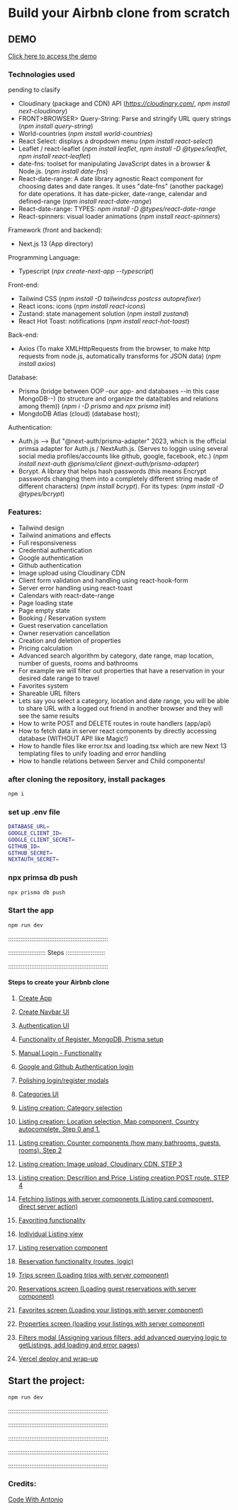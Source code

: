 # Build your Airbnb clone from scratch

## DEMO

[Click here to access the demo](https://fullstack-apartment-rental-project-for-learning.vercel.app/)

### Technologies used

pending to clasify

-   Cloudinary (package and CDN) API (_https://cloudinary.com/_, _npm install next-cloudinary_)
-   FRONT>BROWSER> Query-String: Parse and stringify URL query strings (_npm install query-string_)
-   World-countries (_npm install world-countries_)
-   React Select: displays a dropdown menu (_npm install react-select_)
-   Leaflet / react-leaflet (_npm install leaflet_, _npm install -D @types/leaflet_, _npm install react-leaflet_)
-   date-fns: toolset for manipulating JavaScript dates in a browser & Node.js. (_npm install date-fns_)
-   React-date-range: A date library agnostic React component for choosing dates and date ranges. It uses "date-fns" (another package) for date operations. It has date-picker, date-range, calendar and defined-range (_npm install react-date-range_)
-   React-date-range: TYPES: _npm install -D @types/react-date-range_
-   React-spinners: visual loader animations (_npm install react-spinners_)

Framework (front and backend):

-   Next.js 13 (App directory)

Programming Language:

-   Typescript (_npx create-next-app --typescript_)

Front-end:

-   Tailwind CSS (_npm install -D tailwindcss postcss autoprefixer_)
-   React icons: icons (_npm install react-icons_)
-   Zustand: state management solution (_npm install zustand_)
-   React Hot Toast: notifications (_npm install react-hot-toast_)

Back-end:

-   Axios (To make XMLHttpRequests from the browser, to make http requests from node.js, automatically transforms for JSON data) (_npm install axios_)

Database:

-   Prisma (bridge between OOP -our app- and databases --in this case MongoDB--) (to structure and organize the data(tables and relations among them)) (_npm i -D prisma_ and _npx prisma init_)
-   MongdoDB Atlas (cloud) (database host);

Authentication:

-   Auth.js --> But "@next-auth/prisma-adapter" 2023, which is the official primsa adapter for Auth.js / NextAuth.js. (Serves to loggin using several social media profiles/accounts like github, google, facebook, etc.) (_npm install next-auth @prisma/client @next-auth/prisma-adapter_)
-   Bcrypt. A library that helps hash passwords (this means Encrypt passwords changing them into a completely different string made of different characters) (_npm install bcrypt_). For its types: (_npm install -D @types/bcrypt_)

### Features:

-   Tailwind design
-   Tailwind animations and effects
-   Full responsiveness
-   Credential authentication
-   Google authentication
-   Github authentication
-   Image upload using Cloudinary CDN
-   Client form validation and handling using react-hook-form
-   Server error handling using react-toast
-   Calendars with react-date-range
-   Page loading state
-   Page empty state
-   Booking / Reservation system
-   Guest reservation cancellation
-   Owner reservation cancellation
-   Creation and deletion of properties
-   Pricing calculation
-   Advanced search algorithm by category, date range, map location, number of guests, rooms and bathrooms
-   For example we will filter out properties that have a reservation in your desired date range to travel
-   Favorites system
-   Shareable URL filters
-   Lets say you select a category, location and date range, you will be able to share URL with a logged out friend in another browser and they will see the same results
-   How to write POST and DELETE routes in route handlers (app/api)
-   How to fetch data in server react components by directly accessing database (WITHOUT API! like Magic!)
-   How to handle files like error.tsx and loading.tsx which are new Next 13 templating files to unify loading and error handling
-   How to handle relations between Server and Child components!

### after cloning the repository, install packages

```sh
npm i
```

### set up .env file

```sh
DATABASE_URL=
GOOGLE_CLIENT_ID=
GOOGLE_CLIENT_SECRET=
GITHUB_ID=
GITHUB_SECRET=
NEXTAUTH_SECRET=
```

### npx primsa db push

```sh
npx prisma db push
```

### Start the app

```sh
npm run dev
```

::::::::::::::::::::::::::::::::::::::::::::::::::::::::

::::::::::::::::::::: Steps ::::::::::::::::::::::

::::::::::::::::::::::::::::::::::::::::::::::::::::::::

#### Steps to create your Airbnb clone

1. [Create App](https://github.com/rubenarturopj/airbnb_clone_001/blob/main/Steps_INSTRUCCIONS_ReadMe_Files/Step01-CreateApp.md)

2. [Create Navbar UI](https://github.com/rubenarturopj/airbnb_clone_001/blob/main/Steps_INSTRUCCIONS_ReadMe_Files/Step02-Create-Navbar.md)

3. [Authentication UI](https://github.com/rubenarturopj/airbnb_clone_001/blob/main/Steps_INSTRUCCIONS_ReadMe_Files/Step03-Authentication-UI.md)

4. [Functionality of Register, MongoDB, Prisma setup](https://github.com/rubenarturopj/airbnb_clone_001/blob/main/Steps_INSTRUCCIONS_ReadMe_Files/Step04-Functionality-Register-MongoDB-Prisma.md)

5. [Manual Login - Functionality](https://github.com/rubenarturopj/airbnb_clone_001/blob/main/Steps_INSTRUCCIONS_ReadMe_Files/Step05-Manual-login-functionality.md)

6. [Google and Github Authentication login](https://github.com/rubenarturopj/airbnb_clone_001/blob/main/Steps_INSTRUCCIONS_ReadMe_Files/Step06-Google-Github-Authentication.md)

7. [Polishing login/register modals](https://github.com/rubenarturopj/airbnb_clone_001/blob/main/Steps_INSTRUCCIONS_ReadMe_Files/Step07-Polishing-login-register-modal.md)

8. [Categories UI](https://github.com/rubenarturopj/airbnb_clone_001/blob/main/Steps_INSTRUCCIONS_ReadMe_Files/Step08-Categories-UI.md)

9. [Listing creation: Category selection](https://github.com/rubenarturopj/airbnb_clone_001/blob/main/Steps_INSTRUCCIONS_ReadMe_Files/Step09-Listing-creation-category-selection.md)

10. [Listing creation: Location selection, Map component, Country autocomplete. Step 0 and 1.](https://github.com/rubenarturopj/airbnb_clone_001/blob/main/Steps_INSTRUCCIONS_ReadMe_Files/Step10-listing-creation-location-map-country.md)

11. [Listing creation: Counter components (how many bathrooms, guests, rooms). Step 2](https://github.com/rubenarturopj/airbnb_clone_001/blob/main/Steps_INSTRUCCIONS_ReadMe_Files/Step11-listing-creation-counter-components.md)

12. [Listing creation: Image upload, Cloudinary CDN. STEP 3](https://github.com/rubenarturopj/airbnb_clone_001/blob/main/Steps_INSTRUCCIONS_ReadMe_Files/Step12-listing-creation-image-upload-cloudinary.md)

13. [Listing creation: Descrition and Price, Listing creation POST route. STEP 4](https://github.com/rubenarturopj/airbnb_clone_001/blob/main/Steps_INSTRUCCIONS_ReadMe_Files/Step13-Listing-creation-description-price.md)

14. [Fetching listings with server components (Listing card component, direct server action)](https://github.com/rubenarturopj/airbnb_clone_001/blob/main/Steps_INSTRUCCIONS_ReadMe_Files/Step14-fetch-lists-server.md)

15. [Favoriting functionality](https://github.com/rubenarturopj/airbnb_clone_001/blob/main/Steps_INSTRUCCIONS_ReadMe_Files/Step15-favorites-listings.md)

16. [Individual Listing view](https://github.com/rubenarturopj/airbnb_clone_001/blob/main/Steps_INSTRUCCIONS_ReadMe_Files/Step16-individual-listing-view.md)

17. [Listing reservation component](https://github.com/rubenarturopj/airbnb_clone_001/blob/main/Steps_INSTRUCCIONS_ReadMe_Files/Step17-listing-reservation-component.md)

18. [Reservation functionality (routes, logic)](https://github.com/rubenarturopj/airbnb_clone_001/blob/main/Steps_INSTRUCCIONS_ReadMe_Files/Step18-reservation-functionality.md)

19. [Trips screen (Loading trips with server component)](https://github.com/rubenarturopj/airbnb_clone_001/blob/main/Steps_INSTRUCCIONS_ReadMe_Files/Step19-trips-screen.md)

20. [Reservations screen (Loading guest reservations with server component)](https://github.com/rubenarturopj/airbnb_clone_001/blob/main/Steps_INSTRUCCIONS_ReadMe_Files/Step20-reservations-screen.md)

21. [Favorites screen (Loading your listings with server component)](https://github.com/rubenarturopj/airbnb_clone_001/blob/main/Steps_INSTRUCCIONS_ReadMe_Files/Step21-favorites-screen.md)

22. [Properties screen (loading your listings with server component)](https://github.com/rubenarturopj/airbnb_clone_001/blob/main/Steps_INSTRUCCIONS_ReadMe_Files/Step22-properties-screen.md)

23. [Filters modal (Assigning various filters, add advanced querying logic to getListings, add loading and error pages)](https://github.com/rubenarturopj/airbnb_clone_001/blob/main/Steps_INSTRUCCIONS_ReadMe_Files/Step23-filters-modal.md)

24. [Vercel deploy and wrap-up](https://github.com/rubenarturopj/airbnb_clone_001/blob/main/Steps_INSTRUCCIONS_ReadMe_Files/Step24-Vercel-deploy-wrapup.md)

## Start the project:

```sh
npm run dev
```

::::::::::::::::::::::::::::::::::::::::::::::::::::::::

::::::::::::::::::::::::::::::::::::::::::::::::::::::::

::::::::::::::::::::::::::::::::::::::::::::::::::::::::

::::::::::::::::::::::::::::::::::::::::::::::::::::::::

::::::::::::::::::::::::::::::::::::::::::::::::::::::::

### Credits:

[Code With Antonio](https://www.youtube.com/watch?v=c_-b_isI4vg)
